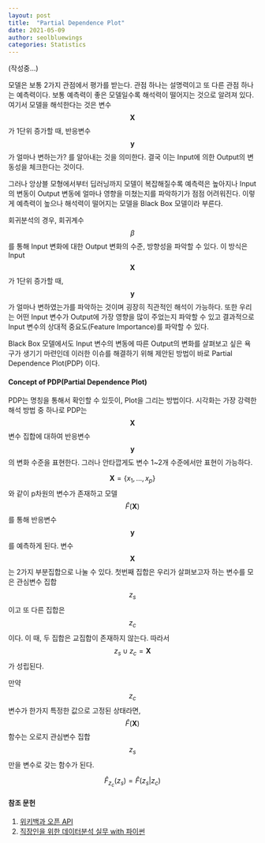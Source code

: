 ```yaml
---
layout: post
title:  "Partial Dependence Plot"
date: 2021-05-09
author: seolbluewings
categories: Statistics
---
```


(작성중...)

모델은 보통 2가지 관점에서 평가를 받는다. 관점 하나는 설명력이고 또 다른 관점 하나는 예측력이다. 보통 예측력이 좋은 모델일수록 해석력이 떨어지는 것으로 알려져 있다. 여기서 모델을 해석한다는 것은 변수 $$\mathbf{X}$$가 1단위 증가할 때, 반응변수 $$\mathbf{y}$$가 얼마나 변하는가? 를 알아내는 것을 의미한다. 결국 이는 Input에 의한 Output의 변동성을 체크한다는 것이다.

그러나 앙상블 모형에서부터 딥러닝까지 모델이 복잡해질수록 예측력은 높아지나 Input의 변동이 Output 변동에 얼마나 영향을 미쳤는지를 파악하기가 점점 어려워진다. 이렇게 예측력이 높으나 해석력이 떨어지는 모델을 Black Box 모델이라 부른다.

회귀분석의 경우, 회귀계수 $$\beta$$를 통해 Input 변화에 대한 Output 변화의 수준, 방향성을 파악할 수 있다. 이 방식은 Input $$\mathbf{X}$$가 1단위 증가할 때, $$\mathbf{y}$$가 얼마나 변하였는가를 파악하는 것이며 굉장히 직관적인 해석이 가능하다. 또한 우리는 어떤 Input 변수가 Output에 가장 영향을 많이 주었는지 파악할 수 있고 결과적으로 Input 변수의 상대적 중요도(Feature Importance)를 파악할 수 있다.

Black Box 모델에서도 Input 변수의 변동에 따른 Output의 변화를 살펴보고 싶은 욕구가 생기기 마련인데 이러한 이슈를 해결하기 위해 제안된 방법이 바로 Partial Dependence Plot(PDP) 이다.

#### Concept of PDP(Partial Dependence Plot)

PDP는 명칭을 통해서 확인할 수 있듯이, Plot을 그리는 방법이다. 시각화는 가장 강력한 해석 방법 중 하나로 PDP는 $$\mathbf{X}$$ 변수 집합에 대하여 반응변수 $$\mathbf{y}$$의 변화 수준을 표현한다. 그러나 안타깝게도 변수 1~2개 수준에서만 표현이 가능하다.

$$\mathbf{X} = \{x_{1},...,x_{p}\}$$ 와 같이 p차원의 변수가 존재하고 모델 $$\hat{F}(\mathbf{X})$$를 통해 반응변수 $$\mathbf{y}$$를 예측하게 된다. 변수 $$\mathbf{X}$$는 2가지 부분집합으로 나눌 수 있다. 첫번째 집합은 우리가 살펴보고자 하는 변수를 모은 관심변수 집합 $$z_{s}$$ 이고 또 다른 집합은 $$z_{c}$$이다. 이 때, 두 집합은 교집합이 존재하지 않는다. 따라서 $$z_{s} \cup z_{c} = \mathbf{X}$$ 가 성립된다.

만약 $$z_{c}$$ 변수가 한가지 특정한 값으로 고정된 상태라면, $$\hat{F}(\mathbf{X})$$ 함수는 오로지 관심변수 집합 $$z_{s}$$ 만을 변수로 갖는 함수가 된다.

$$ \hat{F}_{z_{c}}(z_{s}) = \hat{F}(z_{s}\vert z_{c}) $$




#### 참조 문헌
1. [위키백과 오픈 API](https://ko.wikipedia.org/wiki/%EC%98%A4%ED%94%88_API) <br>
2. [직장인을 위한 데이터분석 실무 with 파이썬](https://wikibook.co.kr/playwithdata/)
